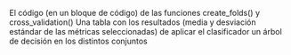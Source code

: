 El código (en un bloque de código) de las funciones create_folds() y cross_validation()
Una tabla con los resultados (media y desviación estándar de las métricas seleccionadas) de aplicar el clasificador un árbol de decisión en los distintos conjuntos
